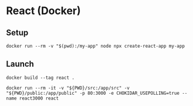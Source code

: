 # React (Docker)

## Setup

```
docker run --rm -v "$(pwd):/my-app" node npx create-react-app my-app
```

## Launch

```
docker build --tag react .
```

```
docker run --rm -it -v "${PWD}/src:/app/src" -v "${PWD}/public:/app/public" -p 80:3000 -e CHOKIDAR_USEPOLLING=true --name react3000 react 
```